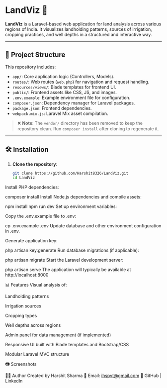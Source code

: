
# LandViz 🌾

**LandViz** is a Laravel-based web application for land analysis across various regions of India. It visualizes landholding patterns, sources of irrigation, cropping practices, and well depths in a structured and interactive way.

---

## 📁 Project Structure

This repository includes:

- `app/`: Core application logic (Controllers, Models).
- `routes/`: Web routes (`web.php`) for navigation and request handling.
- `resources/views/`: Blade templates for frontend UI.
- `public/`: Frontend assets like CSS, JS, and images.
- `.env.example`: Example environment file for configuration.
- `composer.json`: Dependency manager for Laravel packages.
- `package.json`: Frontend dependencies.
- `webpack.mix.js`: Laravel Mix asset compilation.

> ❌ **Note**: The `vendor/` directory has been removed to keep the repository clean. Run `composer install` after cloning to regenerate it.

---

## 🛠 Installation

1. **Clone the repository**:
   ```bash
   git clone https://github.com/Harshit8326/LandViz.git
   cd LandViz
Install PHP dependencies:


composer install
Install Node.js dependencies and compile assets:


npm install
npm run dev
Set up environment variables:

Copy the .env.example file to .env:


cp .env.example .env
Update database and other environment configuration in .env.

Generate application key:


php artisan key:generate
Run database migrations (if applicable):


php artisan migrate
Start the Laravel development server:


php artisan serve
The application will typically be available at http://localhost:8000

📊 Features
Visual analysis of:

Landholding patterns

Irrigation sources

Cropping types

Well depths across regions

Admin panel for data management (if implemented)

Responsive UI built with Blade templates and Bootstrap/CSS

Modular Laravel MVC structure

📷 Screenshots


🙋‍♂️ Author
Created by Harshit Sharma
📧 Email: ihspvt@gmail.com
🔗 GitHub | LinkedIn
